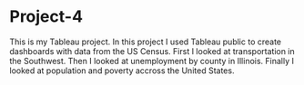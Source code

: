 # Project-4

This is my Tableau project. In this project I used Tableau public to create dashboards with data from the US Census. First I looked at transportation in the Southwest. Then I looked at unemployment by county in Illinois. Finally I looked at population and poverty accross the United States. 